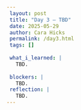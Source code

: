 ```yaml
---
 layout: post
 title: "Day 3 – TBD"
 date: 2025-05-29
 author: Cara Hicks
 permalink: /day3.html
 tags: []
 
 what_i_learned: |
   TBD.  
  
 blockers: |
   TBD.
 reflection: |
   TBD.
---
```

